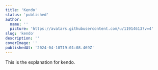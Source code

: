 ```yaml
---
title: 'Kendo'
status: 'published'
author:
  name: ''
  picture: 'https://avatars.githubusercontent.com/u/11914613?v=4'
slug: 'kendo'
description: ''
coverImage: ''
publishedAt: '2024-04-10T19:01:08.469Z'
---
```


This is the explanation for kendo.